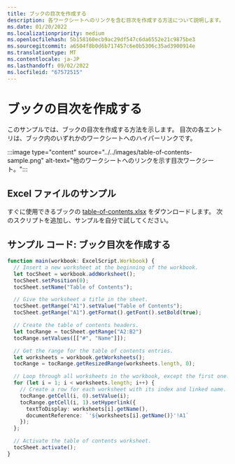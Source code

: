 ```yaml
---
title: ブックの目次を作成する
description: 各ワークシートへのリンクを含む目次を作成する方法について説明します。
ms.date: 01/20/2022
ms.localizationpriority: medium
ms.openlocfilehash: 5b158160ecb9ac29df547c6da6552e21c9875be3
ms.sourcegitcommit: a6504f8b0d6b717457c6e0b5306c35ad3900914e
ms.translationtype: MT
ms.contentlocale: ja-JP
ms.lasthandoff: 09/02/2022
ms.locfileid: "67572515"
---
```

# <a name="create-a-workbook-table-of-contents"></a>ブックの目次を作成する

このサンプルでは、ブックの目次を作成する方法を示します。 目次の各エントリは、ブック内のいずれかのワークシートへのハイパーリンクです。

:::image type="content" source="../../images/table-of-contents-sample.png" alt-text="他のワークシートへのリンクを示す目次ワークシート。":::

## <a name="sample-excel-file"></a>Excel ファイルのサンプル

すぐに使用できるブックの [table-of-contents.xlsx](table-of-contents.xlsx) をダウンロードします。 次のスクリプトを追加し、サンプルを自分で試してください。

## <a name="sample-code-create-a-workbook-table-of-contents"></a>サンプル コード: ブック目次を作成する

```TypeScript
function main(workbook: ExcelScript.Workbook) {
  // Insert a new worksheet at the beginning of the workbook.
  let tocSheet = workbook.addWorksheet();
  tocSheet.setPosition(0);
  tocSheet.setName("Table of Contents");

  // Give the worksheet a title in the sheet.
  tocSheet.getRange("A1").setValue("Table of Contents");
  tocSheet.getRange("A1").getFormat().getFont().setBold(true);

  // Create the table of contents headers.
  let tocRange = tocSheet.getRange("A2:B2")
  tocRange.setValues([["#", "Name"]]);

  // Get the range for the table of contents entries.
  let worksheets = workbook.getWorksheets();
  tocRange = tocRange.getResizedRange(worksheets.length, 0);

  // Loop through all worksheets in the workbook, except the first one.
  for (let i = 1; i < worksheets.length; i++) {
    // Create a row for each worksheet with its index and linked name.
    tocRange.getCell(i, 0).setValue(i);
    tocRange.getCell(i, 1).setHyperlink({
      textToDisplay: worksheets[i].getName(),
      documentReference: `'${worksheets[i].getName()}'!A1`
    });
  };

  // Activate the table of contents worksheet.
  tocSheet.activate();
}
```
